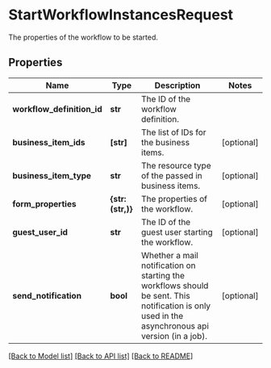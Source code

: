 # StartWorkflowInstancesRequest

The properties of the workflow to be started.
## Properties
Name | Type | Description | Notes
------------ | ------------- | ------------- | -------------
**workflow_definition_id** | **str** | The ID of the workflow definition. | 
**business_item_ids** | **[str]** | The list of IDs for the business items. | [optional] 
**business_item_type** | **str** | The resource type of the passed in business items. | [optional] 
**form_properties** | **{str: (str,)}** | The properties of the workflow. | [optional] 
**guest_user_id** | **str** | The ID of the guest user starting the workflow. | [optional] 
**send_notification** | **bool** | Whether a mail notification on starting the workflows should be sent. This notification is only used in the asynchronous api version (in a job). | [optional] 

[[Back to Model list]](../README.md#documentation-for-models) [[Back to API list]](../README.md#documentation-for-api-endpoints) [[Back to README]](../README.md)


